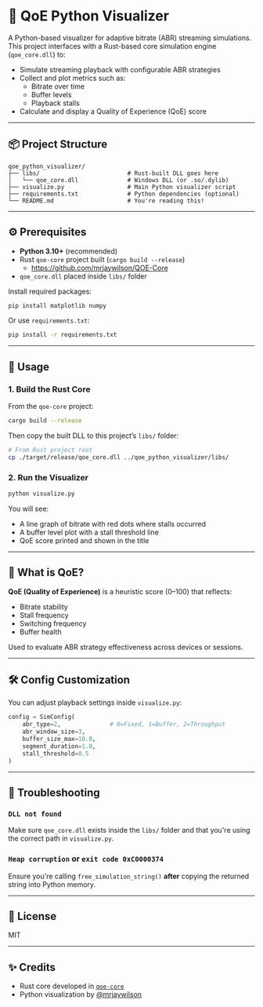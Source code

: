 # 🎥 QoE Python Visualizer

A Python-based visualizer for adaptive bitrate (ABR) streaming simulations.  
This project interfaces with a Rust-based core simulation engine (`qoe_core.dll`) to:

- Simulate streaming playback with configurable ABR strategies
- Collect and plot metrics such as:
  - Bitrate over time
  - Buffer levels
  - Playback stalls
- Calculate and display a Quality of Experience (QoE) score

---

## 📦 Project Structure

```
qoe_python_visualizer/
├── libs/                         # Rust-built DLL goes here
│   └── qoe_core.dll              # Windows DLL (or .so/.dylib)
├── visualize.py                  # Main Python visualizer script
├── requirements.txt              # Python dependencies (optional)
└── README.md                     # You're reading this!
```

---

## ⚙️ Prerequisites

- **Python 3.10+** (recommended)
- Rust `qoe-core` project built (`cargo build --release`)
  - https://github.com/mrjaywilson/QOE-Core
- `qoe_core.dll` placed inside `libs/` folder

Install required packages:

```bash
pip install matplotlib numpy
```

Or use `requirements.txt`:

```bash
pip install -r requirements.txt
```

---

## 🚀 Usage

### 1. Build the Rust Core

From the `qoe-core` project:

```bash
cargo build --release
```

Then copy the built DLL to this project’s `libs/` folder:

```bash
# From Rust project root
cp ./target/release/qoe_core.dll ../qoe_python_visualizer/libs/
```

### 2. Run the Visualizer

```bash
python visualize.py
```

You will see:
- A line graph of bitrate with red dots where stalls occurred
- A buffer level plot with a stall threshold line
- QoE score printed and shown in the title

---

## 🧠 What is QoE?

**QoE (Quality of Experience)** is a heuristic score (0–100) that reflects:
- Bitrate stability
- Stall frequency
- Switching frequency
- Buffer health

Used to evaluate ABR strategy effectiveness across devices or sessions.

---

## 🛠 Config Customization

You can adjust playback settings inside `visualize.py`:

```python
config = SimConfig(
    abr_type=2,              # 0=Fixed, 1=Buffer, 2=Throughput
    abr_window_size=3,
    buffer_size_max=10.0,
    segment_duration=1.0,
    stall_threshold=0.5
)
```

---

## 🧼 Troubleshooting

### `DLL not found`
Make sure `qoe_core.dll` exists inside the `libs/` folder and that you're using the correct path in `visualize.py`.

### `Heap corruption` or `exit code 0xC0000374`
Ensure you're calling `free_simulation_string()` **after** copying the returned string into Python memory.

---

## 📄 License

MIT

---

## ✨ Credits

- Rust core developed in [`qoe-core`](https://github.com/yourname/qoe-core)
- Python visualization by [@mrjaywilson](https://github.com/mrjaywilson)
